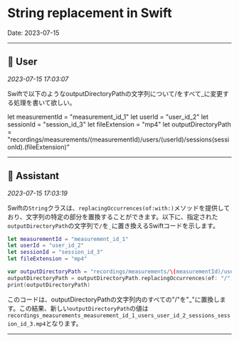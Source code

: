 # String replacement in Swift

Date: 2023-07-15

---

## 👤 User
*2023-07-15 17:03:07*

Swiftで以下のようなoutputDirectoryPathの文字列について/をすべて_に変更する処理を書いて欲しい。

let measurementId = "measurement_id_1"
        let userId = "user_id_2"
        let sessionId = "session_id_3"
        let fileExtension = "mp4"
        let outputDirectoryPath = "recordings/measurements/\(measurementId)/users/\(userId)/sessions\(sessionId).\(fileExtension)"

---

## 🤖 Assistant
*2023-07-15 17:03:19*

Swiftの`String`クラスは、`replacingOccurrences(of:with:)`メソッドを提供しており、文字列の特定の部分を置換することができます。以下に、指定された`outputDirectoryPath`の文字列で`/`を`_`に置き換えるSwiftコードを示します。

```swift
let measurementId = "measurement_id_1"
let userId = "user_id_2"
let sessionId = "session_id_3"
let fileExtension = "mp4"

var outputDirectoryPath = "recordings/measurements/\(measurementId)/users/\(userId)/sessions/\(sessionId).\(fileExtension)"
outputDirectoryPath = outputDirectoryPath.replacingOccurrences(of: "/", with: "_")
print(outputDirectoryPath)
```

このコードは、outputDirectoryPathの文字列内のすべての"/"を"_"に置換します。この結果、新しい`outputDirectoryPath`の値は`recordings_measurements_measurement_id_1_users_user_id_2_sessions_session_id_3.mp4`となります。

---
